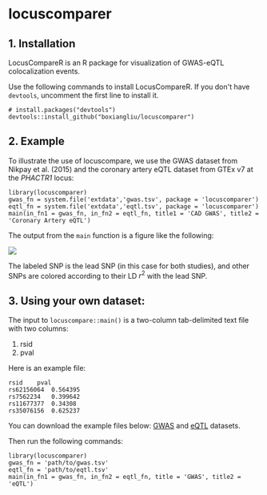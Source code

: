 # locuscomparer

## 1. Installation
LocusCompareR is an R package for visualization of GWAS-eQTL colocalization events. 


Use the following commands to install LocusCompareR. If you don't have `devtools`, uncomment the first line to install it. 

```
# install.packages("devtools")
devtools::install_github("boxiangliu/locuscomparer")
```

## 2. Example

To illustrate the use of locuscompare, we use the GWAS dataset from Nikpay et al. (2015) and the coronary artery eQTL dataset from GTEx v7 at the *PHACTR1* locus: 

```
library(locuscomparer)
gwas_fn = system.file('extdata','gwas.tsv', package = 'locuscomparer')
eqtl_fn = system.file('extdata','eqtl.tsv', package = 'locuscomparer')
main(in_fn1 = gwas_fn, in_fn2 = eqtl_fn, title1 = 'CAD GWAS', title2 = 'Coronary Artery eQTL')
```

The output from the `main` function is a figure like the following:

![](https://raw.githubusercontent.com/boxiangliu/locuscomparer/master/fig/locuscompare.png)

The labeled SNP is the lead SNP (in this case for both studies), and other SNPs are colored according to their LD $r^2$ with the lead SNP.

## 3. Using your own dataset:

The input to `locuscompare::main()` is a two-column tab-delimited text file with two columns: 

1. rsid 
2. pval 

Here is an example file:

```
rsid	pval
rs62156064	0.564395
rs7562234	0.399642
rs11677377	0.34308
rs35076156	0.625237
```

You can download the example files below:  [GWAS](https://raw.githubusercontent.com/boxiangliu/locuscomparer/master/inst/extdata/gwas.tsv) and [eQTL](https://raw.githubusercontent.com/boxiangliu/locuscomparer/master/inst/extdata/eqtl.tsv) datasets. 

Then run the following commands: 
```
library(locuscomparer)
gwas_fn = 'path/to/gwas.tsv'
eqtl_fn = 'path/to/eqtl.tsv'
main(in_fn1 = gwas_fn, in_fn2 = eqtl_fn, title = 'GWAS', title2 = 'eQTL')
```

